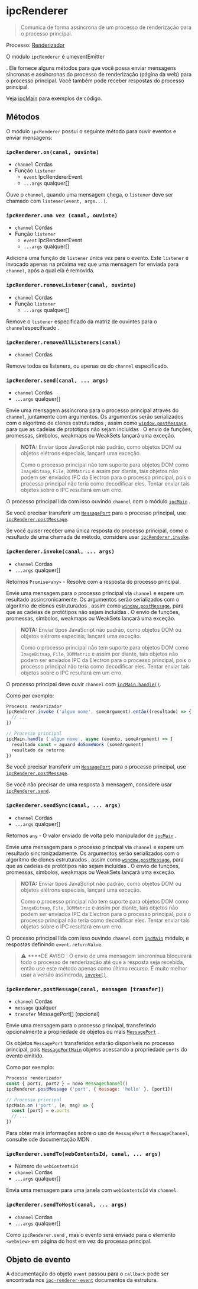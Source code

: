 # ipcRenderer

> Comunica de forma assíncrona de um processo de renderização para o processo principal.

Processo: [Renderizador](../glossary.md#renderer-process)

O módulo `ipcRenderer` é um</a>eventEmitter

. Ele fornece alguns métodos para que você possa enviar mensagens síncronas e assíncronas do processo de renderização (página da web) para o processo principal. Você também pode receber respostas do processo principal.</p> 

Veja [ipcMain](ipc-main.md) para exemplos de código.



## Métodos

O módulo `ipcRenderer` possui o seguinte método para ouvir eventos e enviar mensagens:



### `ipcRenderer.on(canal, ouvinte)`

* `channel` Cordas
* Função `listener` 
    * `event` IpcRendererEvent
  * `...args` qualquer[]

Ouve o `channel`, quando uma mensagem chega, o `listener` deve ser chamado com `listener(event, args...)`.



### `ipcRenderer.uma vez (canal, ouvinte)`

* `channel` Cordas
* Função `listener` 
    * `event` IpcRendererEvent
  * `...args` qualquer[]

Adiciona uma função de `listener` única vez para o evento. Este `listener` é invocado apenas na próxima vez que uma mensagem for enviada para `channel`, após a qual ela é removida.



### `ipcRenderer.removeListener(canal, ouvinte)`

* `channel` Cordas
* Função `listener` 
    * `...args` qualquer[]

Remove o `listener` especificado da matriz de ouvintes para o `channel`especificado .



### `ipcRenderer.removeAllListeners(canal)`

* `channel` Cordas

Remove todos os listeners, ou apenas os do `channel` especificado.



### `ipcRenderer.send(canal, ... args)`

* `channel` Cordas
* `...args` qualquer[]

Envie uma mensagem assíncrona para o processo principal através do `channel`, juntamente com argumentos. Os argumentos serão serializados com o algoritmo de clones estruturados [][SCA], assim como [`window.postMessage`][], para que as cadeias de protótipos não sejam incluídas . O envio de funções, promessas, símbolos, weakmaps ou WeakSets lançará uma exceção.



> **NOTA:** Enviar tipos JavaScript não padrão, como objetos DOM ou objetos elétrons especiais, lançará uma exceção.
> 
> Como o processo principal não tem suporte para objetos DOM como `ImageBitmap`, `File`, `DOMMatrix` e assim por diante, tais objetos não podem ser enviados IPC da Electron para o processo principal, pois o processo principal não teria como decodificar eles. Tentar enviar tais objetos sobre o IPC resultará em um erro.

O processo principal lida com isso ouvindo `channel` com o módulo [`ipcMain`](ipc-main.md) .

Se você precisar transferir um [`MessagePort`][] para o processo principal, use [`ipcRenderer.postMessage`](#ipcrendererpostmessagechannel-message-transfer).

Se você quiser receber uma única resposta do processo principal, como o resultado de uma chamada de método, considere usar [`ipcRenderer.invoke`](#ipcrendererinvokechannel-args).



### `ipcRenderer.invoke(canal, ... args)`

* `channel` Cordas
* `...args` qualquer[]

Retornos `Promise<any>` - Resolve com a resposta do processo principal.

Envie uma mensagem para o processo principal via `channel` e espere um resultado assincronicamente. Os argumentos serão serializados com o algoritmo de clones estruturados [][SCA], assim como [`window.postMessage`][], para que as cadeias de protótipos não sejam incluídas . O envio de funções, promessas, símbolos, weakmaps ou WeakSets lançará uma exceção.



> **NOTA:** Enviar tipos JavaScript não padrão, como objetos DOM ou objetos elétrons especiais, lançará uma exceção.
> 
> Como o processo principal não tem suporte para objetos DOM como `ImageBitmap`, `File`, `DOMMatrix` e assim por diante, tais objetos não podem ser enviados IPC da Electron para o processo principal, pois o processo principal não teria como decodificar eles. Tentar enviar tais objetos sobre o IPC resultará em um erro.

O processo principal deve ouvir `channel` com [`ipcMain.handle()`](ipc-main.md#ipcmainhandlechannel-listener).

Como por exemplo:



```javascript
Processo renderizador
ipcRenderer.invoke ('algum nome', someArgument).então((resultado) => {
  // ...
})

// Processo principal
ipcMain.handle ('algum nome', async (evento, someArgument) => {
  resultado const = aguard doSomeWork (someArgument)
  resultado de retorno
})
```


Se você precisar transferir um [`MessagePort`][] para o processo principal, use [`ipcRenderer.postMessage`](#ipcrendererpostmessagechannel-message-transfer).

Se você não precisar de uma resposta à mensagem, considere usar [`ipcRenderer.send`](#ipcrenderersendchannel-args).



### `ipcRenderer.sendSync(canal, ... args)`

* `channel` Cordas
* `...args` qualquer[]

Retornos `any` - O valor enviado de volta pelo manipulador de [`ipcMain`](ipc-main.md) .

Envie uma mensagem para o processo principal via `channel` e espere um resultado sincronizadamente. Os argumentos serão serializados com o algoritmo de clones estruturados [][SCA], assim como [`window.postMessage`][], para que as cadeias de protótipos não sejam incluídas . O envio de funções, promessas, símbolos, weakmaps ou WeakSets lançará uma exceção.



> **NOTA:** Enviar tipos JavaScript não padrão, como objetos DOM ou objetos elétrons especiais, lançará uma exceção.
> 
> Como o processo principal não tem suporte para objetos DOM como `ImageBitmap`, `File`, `DOMMatrix` e assim por diante, tais objetos não podem ser enviados IPC da Electron para o processo principal, pois o processo principal não teria como decodificar eles. Tentar enviar tais objetos sobre o IPC resultará em um erro.

O processo principal lida com isso ouvindo `channel` com [`ipcMain`](ipc-main.md) módulo, e respostas definindo `event.returnValue`.



> :warning: ****DE AVISO : O envio de uma mensagem síncronínua bloqueará todo o processo de renderização até que a resposta seja recebida, então use este método apenas como último recurso. É muito melhor usar a versão assíncroda, [`invoke()`](ipc-renderer.md#ipcrendererinvokechannel-args).



### `ipcRenderer.postMessage(canal, mensagem [transfer])`

* `channel` Cordas
* `message` qualquer
* `transfer` MessagePort[] (opcional)

Envie uma mensagem para o processo principal, transferindo opcionalmente a propriedade de objetos ou mais [`MessagePort`][] .

Os objetos `MessagePort` transferidos estarão disponíveis no processo principal, pois [`MessagePortMain`](message-port-main.md) objetos acessando a propriedade `ports` do evento emitido.

Como por exemplo:



```js
Processo renderizador
const { port1, port2 } = novo MessageChannel()
ipcRenderer.postMessage ('port', { message: 'hello' }, [port1])

// Processo principal
ipcMain.on ('port', (e, msg) => {
  const [port] = e.ports
  // ...
})
```


Para obter mais informações sobre o uso de `MessagePort` e `MessageChannel`, consulte o</a>de documentação MDN .</p> 



### `ipcRenderer.sendTo(webContentsId, canal, ... args)`

* Número de `webContentsId`
* `channel` Cordas
* `...args` qualquer[]

Envia uma mensagem para uma janela com `webContentsId` via `channel`.



### `ipcRenderer.sendToHost(canal, ... args)`

* `channel` Cordas
* `...args` qualquer[]

Como `ipcRenderer.send` , mas o evento será enviado para o elemento `<webview>` em página do host em vez do processo principal.



## Objeto de evento

A documentação do objeto `event` passou para o `callback` pode ser encontrada nos [`ipc-renderer-event`](structures/ipc-renderer-event.md) documentos da estrutura.

[SCA]: https://developer.mozilla.org/en-US/docs/Web/API/Web_Workers_API/Structured_clone_algorithm
[SCA]: https://developer.mozilla.org/en-US/docs/Web/API/Web_Workers_API/Structured_clone_algorithm
[SCA]: https://developer.mozilla.org/en-US/docs/Web/API/Web_Workers_API/Structured_clone_algorithm
[SCA]: https://developer.mozilla.org/en-US/docs/Web/API/Web_Workers_API/Structured_clone_algorithm
[SCA]: https://developer.mozilla.org/en-US/docs/Web/API/Web_Workers_API/Structured_clone_algorithm
[SCA]: https://developer.mozilla.org/en-US/docs/Web/API/Web_Workers_API/Structured_clone_algorithm
[`window.postMessage`]: https://developer.mozilla.org/en-US/docs/Web/API/Window/postMessage
[`MessagePort`]: https://developer.mozilla.org/en-US/docs/Web/API/MessagePort
